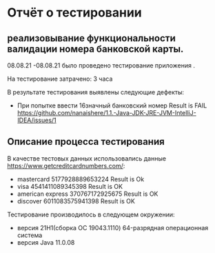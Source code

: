 # Отчёт о тестировании <Credit Card Number Validator>

## реализовывание  функциональности валидации номера банковской карты.
08.08.21 -08.08.21 
 было проведено тестирование приложения <Credit Card Number Validator>.

На тестирование затрачено: 3 часа 

В результате тестирования выявлены следующие дефекты:
 * При попытке ввести 16значный банковский номер Result is FAIL
 https://github.com/nanaishere/1.1.-Java-JDK-JRE-JVM-IntelliJ-IDEA/issues/1


## Описание процесса тестирования

В качестве тестовых данных использовались данные https://www.getcreditcardnumbers.com/:
* mastercard 5177928889653224 Result is Ok  
* visa 4541411089345398 Result is OK
* american express  370767172925675 Result is OK 
* discover 6011083575941398 Result is OK  

Тестирование производилось в следующем окружении:
* версия 21H1(сборка ОС 19043.1110)  64-разрядная операционная система 
* версия Java 11.0.08
